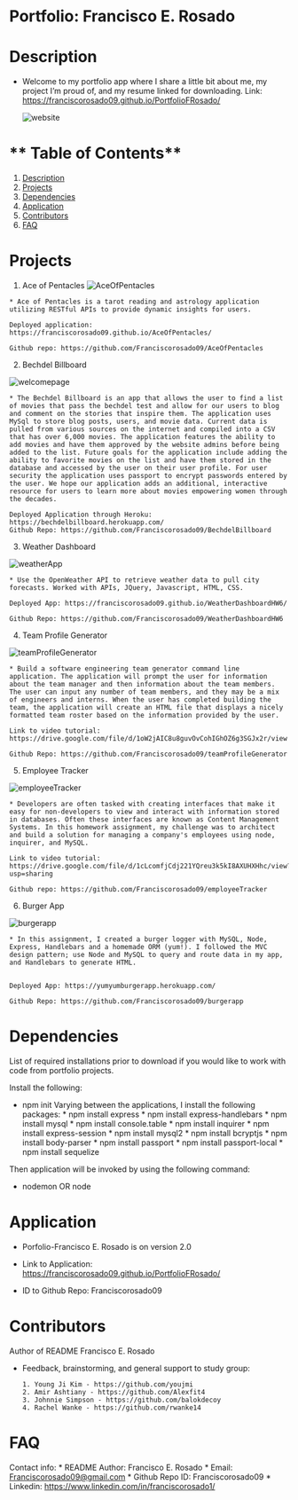 
  # **Portfolio: Francisco E. Rosado**
  

  # **Description**
  * Welcome to my portfolio app where I share a little bit about me, my project I’m proud of, and my resume linked for downloading. Link: https://franciscorosado09.github.io/PortfolioFRosado/ 

    ![website](./Assets/website.png)


  # ** Table of Contents**
  1. [Description](#Description)
  2. [Projects](#Projects)
  3. [Dependencies](#Dependencies)
  4. [Application](#Application)
  5. [Contributors](#Contributors)
  6. [FAQ](#FAQ)
  
  
  
  

  # **Projects**
   1. Ace of Pentacles
   ![AceOfPentacles](./Assets/AceOfPentacles.png)

    * Ace of Pentacles is a tarot reading and astrology application utilizing RESTful APIs to provide dynamic insights for users.
    
    Deployed application: https://franciscorosado09.github.io/AceOfPentacles/
    
    Github repo: https://github.com/Franciscorosado09/AceOfPentacles


   2. Bechdel Billboard

   ![welcomepage](./Assets/welcomepage.png)

    * The Bechdel Billboard is an app that allows the user to find a list of movies that pass the bechdel test and allow for our users to blog and comment on the stories that inspire them. The application uses MySql to store blog posts, users, and movie data. Current data is pulled from various sources on the internet and compiled into a CSV that has over 6,000 movies. The application features the ability to add movies and have them approved by the website admins before being added to the list. Future goals for the application include adding the ability to favorite movies on the list and have them stored in the database and accessed by the user on their user profile. For user security the application uses passport to encrypt passwords entered by the user. We hope our application adds an additional, interactive resource for users to learn more about movies empowering women through the decades.

    Deployed Application through Heroku: https://bechdelbillboard.herokuapp.com/
    Github Repo: https://github.com/Franciscorosado09/BechdelBillboard


   3. Weather Dashboard

  ![weatherApp](./Assets/weatherApp.png)

    * Use the OpenWeather API to retrieve weather data to pull city forecasts. Worked with APIs, JQuery, Javascript, HTML, CSS.

    Deployed App: https://franciscorosado09.github.io/WeatherDashboardHW6/

    Github Repo: https://github.com/Franciscorosado09/WeatherDashboardHW6







   4. Team Profile Generator

   ![teamProfileGenerator](./Assets/teamProfileGenerator.png)

    * Build a software engineering team generator command line application. The application will prompt the user for information about the team manager and then information about the team members. The user can input any number of team members, and they may be a mix of engineers and interns. When the user has completed building the team, the application will create an HTML file that displays a nicely formatted team roster based on the information provided by the user.

    Link to video tutorial: https://drive.google.com/file/d/1oW2jAIC8u8guvOvCohIGhOZ6g3SGJx2r/view

    Github Repo: https://github.com/Franciscorosado09/teamProfileGenerator




   5. Employee Tracker 

   ![employeeTracker](./Assets/employeeTracker.png)

    * Developers are often tasked with creating interfaces that make it easy for non-developers to view and interact with information stored in databases. Often these interfaces are known as Content Management Systems. In this homework assignment, my challenge was to architect and build a solution for managing a company's employees using node, inquirer, and MySQL.

    Link to video tutorial: https://drive.google.com/file/d/1cLcomfjCdj221YQreu3k5kI8AXUHXHhc/view?usp=sharing

    Github repo: https://github.com/Franciscorosado09/employeeTracker





   6. Burger App

   ![burgerapp](./Assets/burgerapp.png)

    * In this assignment, I created a burger logger with MySQL, Node, Express, Handlebars and a homemade ORM (yum!). I followed the MVC design pattern; use Node and MySQL to query and route data in my app, and Handlebars to generate HTML.


    Deployed App: https://yumyumburgerapp.herokuapp.com/

    Github Repo: https://github.com/Franciscorosado09/burgerapp



 
  # **Dependencies**
  List of required installations prior to download if you would like to work with code from portfolio projects.

  Install the following:
   * npm init
  Varying between the applications, I install the following packages:
    * npm install express
    * npm install express-handlebars
    * npm install mysql
    * npm install console.table
    * npm install inquirer 
    * npm install express-session
    * npm install mysql2
    * npm install bcryptjs
    * npm install body-parser
    * npm install passport
    * npm install passport-local
    * npm install sequelize

 Then application will be invoked by using the following command:
 * nodemon <js filename> OR node <js filename>

  
  
  # **Application**
  * Porfolio-Francisco E. Rosado is on version 2.0

  * Link to Application: https://franciscorosado09.github.io/PortfolioFRosado/ 
  * ID to Github Repo: Franciscorosado09
  
  # **Contributors**
  Author of README Francisco E. Rosado

  * Feedback, brainstorming, and general support to study group:


        1. Young Ji Kim - https://github.com/youjmi
        2. Amir Ashtiany - https://github.com/Alexfit4
        3. Johnnie Simpson - https://github.com/balokdecoy
        4. Rachel Wanke - https://github.com/rwanke14
    
  
  # **FAQ**
  Contact info:
    * README Author: Francisco E. Rosado
    * Email: Franciscorosado09@gmail.com
    * Github Repo ID: Franciscorosado09
    * Linkedin: https://www.linkedin.com/in/franciscorosado1/
  
  
  